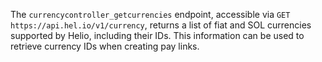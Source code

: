 The `currencycontroller_getcurrencies` endpoint, accessible via `GET https://api.hel.io/v1/currency`, returns a list of fiat and SOL currencies supported by Helio, including their IDs. This information can be used to retrieve currency IDs when creating pay links.